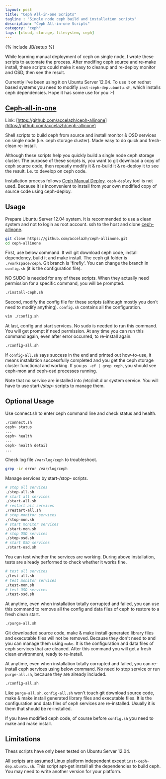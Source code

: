 ```yaml
---
layout: post
title: "Ceph All-in-one Scripts"
tagline : "Single node ceph build and installation scripts"
description: "Ceph All-in-one Scripts"
category: "ceph"
tags: [cloud, storage, filesystem, ceph]
---
```

{% include JB/setup %}

While learning manual deployment of ceph on single node, I wrote these scripts to automate the process. After modifing ceph source and re-make install, these scripts could make it easy to cleanup and re-deploy monitor and OSD, then see the result. 

Currently I've been using it on Ubuntu Server 12.04. To use it on redhat based systems you need to modifiy `inst-ceph-dep.ubuntu.sh`, which installs ceph dependencies. Hope it has some use for you :-)

## [Ceph-all-in-one](https://github.com/accelazh/ceph-allinone)

Link: [https://github.com/accelazh/ceph-allinone](https://github.com/accelazh/ceph-allinone)

Shell scripts to build ceph from source and install monitor & OSD services on single node (i.e. ceph storage cluster). Made easy to do quick and fresh-clean re-install. 

Although these scripts help you quickly build a single node ceph storage cluster. The purpose of these scripts is, you want to git download a copy of ceph source code, then repeatly modify it & re-build it & re-deploy it to see the result. I.e. to develop on ceph code.

Installation process follows [Ceph Manual Deploy](http://ceph.com/docs/master/install/manual-deployment/). `ceph-deploy` tool is not used. Because it is inconvenient to install from your own modified copy of source code using ceph-deploy. 

## Usage

Prepare Ubuntu Server 12.04 system. It is recommended to use a clean system and not to login as root account. ssh to the host and clone [ceph-allinone](https://github.com/accelazh/ceph-allinone).

```bash
git clone https://github.com/accelazh/ceph-allinone.git
cd ceph-allinone
```

First, use below command. It will git download ceph code, install dependency, build it and make install. The ceph git folder is `./workspace/ceph`. Git branch is 'firefly'. You can change the branch in `config.sh` (it is the configuration file). 

NO SUDO is needed for any of these scripts. When they actually need permission for a specific command, you will be prompted. 

```bash
./install-ceph.sh
```

Second, modify the config file for these scripts (although mostly you don't need to modify anything). `config.sh` contains all the configuration.

```bash
vim ./config.sh
```

At last, config and start services. No sudo is needed to run this command. You will get prompt if need permission. At any time you can run this command again, even after error occurred, to re-install again.

```bash
./config-all.sh
```

If `config-all.sh` says success in the end and printed out how-to-use, it means installation successfully completed and you get the ceph storage cluster functional and working. If you `ps -ef | grep ceph`, you should see ceph-mon and ceph-osd processes running.

Note that no service are installed into /etc/init.d or system service. You will have to use start-*/stop-* scripts to manage them.

## Optional Usage

Use connect.sh to enter ceph command line and check status and health.

```bash
./connect.sh
ceph> status
...
ceph> health
...
ceph> health detail
...
```

Check log file `/var/log/ceph` to troubleshoot.
```bash
grep -ir error /var/log/ceph
```

Manage services by start-*/stop-* scripts.

```bash
# stop all services
./stop-all.sh
# start all services
./start-all.sh
# restart all services
./restart-all.sh
# stop monitor services
./stop-mon.sh
# start monitor services
./start-mon.sh
# stop OSD services
./stop-osd.sh
# start OSD services
./start-osd.sh
```

You can test whether the services are working. During above installation, tests are already performed to check whether it works fine. 

```bash
# test all services
./test-all.sh
# test monitor services
./test-mon.sh
# test OSD services
./test-osd.sh
```

At anytime, even when installation totally corrupted and failed, you can use this command to remove all the config and data files of ceph to restore to a fresh clean start. 

```bash
./purge-all.sh
```

Git downloaded source code, make & make install generated library files and executable files will not be removed. Because they don't need to and you can manage them using `make`. It is the configuration and data files of ceph services that are cleaned. After this command you will get a fresh clean environment, ready to re-install.

At anytime, even when installation totally corrupted and failed, you can re-install ceph services using below command. No need to stop service or run `purge-all.sh`, because they are already included.

```bash
./config-all.sh
```

Like `purge-all.sh`, `config-all.sh` won't touch git download source code, make & make install generated library files and executable files. It is the configuration and data files of ceph services are re-installed. Usually it is them that should be re-installed.

If you have modified ceph code, of course before `config.sh` you need to make and make install.

## Limitations

Thess scripts have only been tested on Ubuntu Server 12.04. 

All scripts are assumed Linux platform independent except `inst-ceph-dep.ubuntu.sh`. This script apt-get install all the dependencies to build ceph. You may need to write another version for your platform.
